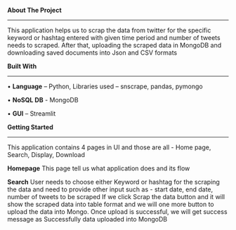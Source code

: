 **About The Project**
______________________________________________________________________________________________________________________________________________________________
      
This application helps us to scrap the data from twitter for the specific keyword or hashtag entered with given time period and number of tweets needs to scraped. After that, uploading the scraped data in MongoDB and downloading saved documents into Json and CSV formats

**Built With**
______________________________________________________________________________________________________________________________________________________________

•	**Language** – Python, Libraries used – snscrape, pandas, pymongo

•	**NoSQL DB** - MongoDB

•	**GUI** – Streamlit

**Getting Started**
______________________________________________________________________________________________________________________________________________________________

This application contains 4 pages in UI and those are all - Home page, Search, Display, Download

**Homepage**
This page tell us what application does and its flow

**Search**
User needs to choose either Keyword or hashtag for the scraping the data and need to provide other input such as - start date, end date, number of tweets to be scraped
If we click Scrap the data button and it will show the scraped data into table format and we will one more button to upload the data into Mongo.
Once upload is successful, we will get success message as Successfully data uploaded into MongoDB
   





